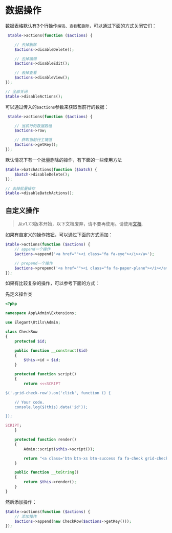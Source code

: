 # 数据操作

数据表格默认有3个行操作`编辑`、`查看`和`删除`，可以通过下面的方式关闭它们：

```php
 $table->actions(function ($actions) {

    // 去掉删除
    $actions->disableDelete();

    // 去掉编辑
    $actions->disableEdit();

    // 去掉查看
    $actions->disableView();
});

// 全部关闭
$table->disableActions();
```

可以通过传入的`$actions`参数来获取当前行的数据：

```php
 $table->actions(function ($actions) {

    // 当前行的数据数组
    $actions->row;

    // 获取当前行主键值
    $actions->getKey();
});
```

默认情况下有一个批量删除的操作，有下面的一些使用方法

```php
$table->batchActions(function ($batch) {
    $batch->disableDelete();
});

// 去掉批量操作
$table->disableBatchActions();
```

## 自定义操作

> 从v1.7.3版本开始，以下文档废弃，请不要再使用。请使用[文档](https://laravel-admin.org/docs/zh/1.x/model-table-custom-actions).

如果有自定义的操作按钮，可以通过下面的方式添加：

```php
$table->actions(function ($actions) {
    // append一个操作
    $actions->append('<a href=""><i class="fa fa-eye"></i></a>');

    // prepend一个操作
    $actions->prepend('<a href=""><i class="fa fa-paper-plane"></i></a>');
});
```

如果有比较复杂的操作，可以参考下面的方式：

先定义操作类

```php
<?php

namespace App\Admin\Extensions;

use Elegant\Utils\Admin;

class CheckRow
{
    protected $id;

    public function __construct($id)
    {
        $this->id = $id;
    }

    protected function script()
    {
        return <<<SCRIPT

$('.grid-check-row').on('click', function () {

    // Your code.
    console.log($(this).data('id'));

});

SCRIPT;
    }

    protected function render()
    {
        Admin::script($this->script());

        return "<a class='btn btn-xs btn-success fa fa-check grid-check-row' data-id='{$this->id}'></a>";
    }

    public function __toString()
    {
        return $this->render();
    }
}
```

然后添加操作：

```php
$table->actions(function ($actions) {
    // 添加操作
    $actions->append(new CheckRow($actions->getKey()));
});
```

